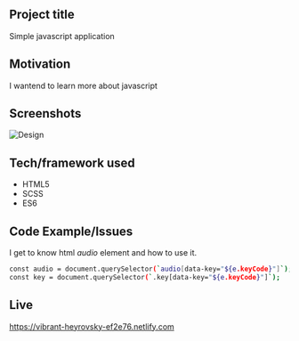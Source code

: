 

## Project title
Simple javascript application 
## Motivation
I wantend to learn more about javascript

## Screenshots
![Design](https://i.ibb.co/hFr9jzC/drumkitaaa.png)

## Tech/framework used
- HTML5
- SCSS
- ES6

## Code Example/Issues

I get to know html *audio* element and how to use it.
```bash
const audio = document.querySelector(`audio[data-key="${e.keyCode}"]`);
const key = document.querySelector(`.key[data-key="${e.keyCode}"]`);
```


## Live 
https://vibrant-heyrovsky-ef2e76.netlify.com
